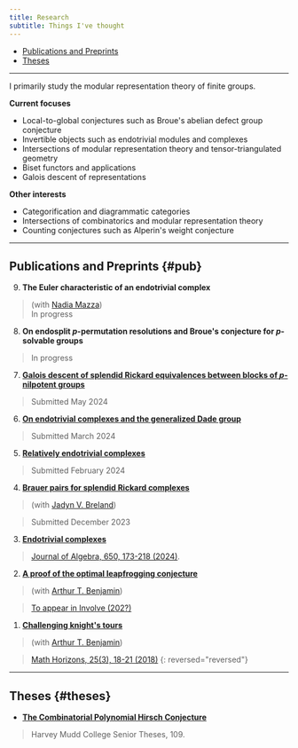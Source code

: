 ```yaml
---
title: Research
subtitle: Things I've thought
---
```


- [Publications and Preprints](#pub)
- [Theses](#theses)

---

I primarily study the modular representation theory of finite groups. 

**Current focuses**
- Local-to-global conjectures such as Broue's abelian defect group conjecture
- Invertible objects such as endotrivial modules and complexes
- Intersections of modular representation theory and tensor-triangulated geometry
- Biset functors and applications
- Galois descent of representations

**Other interests**
- Categorification and diagrammatic categories
- Intersections of combinatorics and modular representation theory
- Counting conjectures such as Alperin's weight conjecture

---

## Publications and Preprints {#pub}

9. **The Euler characteristic of an endotrivial complex**
   
 > (with [Nadia Mazza](https://www.lancaster.ac.uk/maths/people/nadia-mazza))    
 > In progress

8. **On endosplit $p$-permutation resolutions and Broue's conjecture for $p$-solvable groups**

 > In progress

7. [**Galois descent of splendid Rickard equivalences between blocks of $p$-nilpotent groups**](https://arxiv.org/abs/2405.16061)
 
 > Submitted May 2024

6. [**On endotrivial complexes and the generalized Dade group**](https://arxiv.org/abs/2403.04088)
 
 > Submitted March 2024

5. [**Relatively endotrivial complexes**](https://arxiv.org/abs/2402.08042)
 
 > Submitted February 2024

4. [**Brauer pairs for splendid Rickard complexes**](https://arxiv.org/abs/2312.10258)
 
 > (with [Jadyn V. Breland](https://people.ucsc.edu/~jbreland/index.html))

 > Submitted December 2023

3. [**Endotrivial complexes**](https://arxiv.org/abs/2309.12138)
   
 > [Journal of Algebra, 650, 173-218 (2024)](https://www.sciencedirect.com/science/article/pii/S0021869324001728).

2. [**A proof of the optimal leapfrogging conjecture**](https://arxiv.org/abs/2110.08319)

 > (with [Arthur T. Benjamin](https://www.arthurbenjamin.info/))
 
 > [To appear in Involve (202?)](https://msp.org/soon/coming.php?jpath=involve)

1. [**Challenging knight's tours**](https://math.hmc.edu/benjamin/wp-content/uploads/sites/5/2019/06/Challenging-Knight%E2%80%99s-Tours.pdf)

 > (with [Arthur T. Benjamin](https://www.arthurbenjamin.info/))

 > [Math Horizons, 25(3), 18-21 (2018)](https://www.tandfonline.com/doi/full/10.1080/10724117.2018.1424460)
{: reversed="reversed"}
---

## Theses {#theses}

- [**The Combinatorial Polynomial Hirsch Conjecture**](https://scholarship.claremont.edu/cgi/viewcontent.cgi?article=1096&context=hmc_theses)
> Harvey Mudd College Senior Theses, 109.




